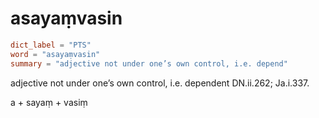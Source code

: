 # asayaṃvasin

``` toml
dict_label = "PTS"
word = "asayaṃvasin"
summary = "adjective not under one’s own control, i.e. depend"
```

adjective not under one’s own control, i.e. dependent DN.ii.262; Ja.i.337.

a \+ sayaṃ \+ vasiṃ


